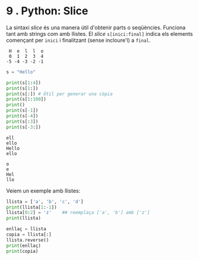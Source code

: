 9 . Python: Slice
=========================

La sintaxi _slice_ és una manera útil d'obtenir parts o seqüències. Funciona tant amb strings com amb llistes. El _slice_ `s[inici:final]` indica els elements començant per `inici` i finalitzant (sense incloure'l) a `final`.

```
 H  e  l  l  o
 0  1  2  3  4
-5 -4 -3 -2 -1
```

```python
s = "Hello"

print(s[1:4])
print(s[1:])
print(s[:]) # Útil per generar una còpia
print(s[1:100])
print()
print(s[-1])
print(s[-4])
print(s[:3])
print(s[-3:])
```

```
ell
ello
Hello
ello

o
e
Hel
llo
```

Veiem un exemple amb llistes:

```python
llista = ['a', 'b', 'c', 'd']
print(llista[1:-1])
llista[0:2] = 'z'    ## reemplaça ['a', 'b'] amb ['z']
print(llista)

enllaç = llista
copia = llista[:]
llista.reverse()
print(enllaç)
print(copia)
```

